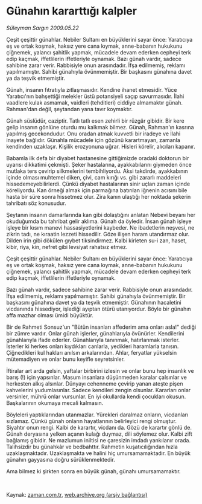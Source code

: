 # Günahın kararttığı  kalpler

*Süleyman Sargın 2009.05.22*

<tr><td class="metin" colspan="2" style="padding-top: 20px; padding-left: 5px; padding-right: 10px;">Çeşit çeşittir günahlar. Nebiler Sultanı en büyüklerini sayar önce: Yaratıcıya eş ve ortak koşmak, haksız yere cana kıymak, anne-babanın hukukunu çiğnemek, yalancı şahitlik yapmak, mücadele devam ederken cepheyi terk edip kaçmak, iffetlilerin iffetleriyle oynamak. Bazı günah vardır, sadece sahibine zarar verir. Rabbisiyle onun arasındadır. İfşa edilmemiş, reklamı yapılmamıştır. Sahibi günahıyla övünmemiştir. Bir başkasını günahına davet ya da teşvik etmemiştir.</td></tr><tr><td class="metin" colspan="2" style="padding-top: 20px; padding-left: 5px; padding-right: 10px;"><p>Günah, insanın fıtratıyla zıtlaşmasıdır. Kendine ihanet etmesidir. Yüce Yaratıcı'nın bahşettiği melekler üstü potansiyeli saçıp savurmasıdır. İlahi vaadlere kulak asmamak, vaidleri (tehditleri) ciddiye almamaktır günah. Rahman'dan değil, şeytandan yana tavır koymaktır.
<p>Günah süslüdür, caziptir. Tatlı tatlı esen zehirli bir rüzgâr gibidir. Bir kere gelip insanın gönlüne oturdu mu kalkmak bilmez. Günah, Rahman'ın kasrına yapılmış gecekondudur. Onu oradan atmak kuvvetli bir iradeye ve İlahi inayete bağlıdır. Günahla mücadele için gözünü karartmayan, zamanla kendinden uzaklaşır. Kişilik erozyonuna uğrar. Hisleri körelir, alıcıları kapanır. 
<p>Babamla ilk defa bir diyabet hastanesine gittiğimizde oradaki doktorun bir uyarısı dikkatimi çekmişti. Şeker hastalarına, ayakkabılarını giymeden önce mutlaka ters çevirip silkmelerini tembihliyordu. Aksi takdirde, ayakkabının içinde olması muhtemel diken, çivi, cam kırığı vs. gibi zararlı maddeleri hissedemeyebilirlerdi. Çünkü diyabet hastalarının sinir uçları zaman içinde köreliyordu. Kan örneği almak için parmağına batırılan iğnenin acısını bile hasta bir süre sonra hissetmez olur. Zira kanın ulaştığı her noktada şekerin tahribatı söz konusudur.
<p>Şeytanın insanın damarlarında kan gibi dolaştığını anlatan Nebevi beyanı her okuduğumda bu tahribat gelir aklıma. Günah da öyledir. İnsan günah işleye işleye bir kısım manevi hassasiyetlerini kaybeder. Ne ibadetlerin neşvesi, ne zikrin tadı, ne kıraatin lezzeti hissedilir. Göze ilişen haram utandırmaz olur. Dilden irin gibi dökülen gıybet tiksindirmez. Kalbi kirleten su-i zan, haset, kibir, riya, kin, nefret gibi levsiyat rahatsız etmez.
<p>Çeşit çeşittir günahlar. Nebiler Sultanı en büyüklerini sayar önce: Yaratıcıya eş ve ortak koşmak, haksız yere cana kıymak, anne-babanın hukukunu çiğnemek, yalancı şahitlik yapmak, mücadele devam ederken cepheyi terk edip kaçmak, iffetlilerin iffetleriyle oynamak.
<p>Bazı günah vardır, sadece sahibine zarar verir. Rabbisiyle onun arasındadır. İfşa edilmemiş, reklamı yapılmamıştır. Sahibi günahıyla övünmemiştir. Bir başkasını günahına davet ya da teşvik etmemiştir. Günahının hacaletini vicdanında hissediyor, işlediği ayıptan ötürü utanıyordur. Böyle bir günahın affa mazhar olması ümidi büyüktür.
<p>Bir de Rahmeti Sonsuz'un "Bütün insanları affederim ama onları asla!" dediği bir zümre vardır. Onlar günah işlerler, günahlarıyla övünürler. Kendilerini günahlarıyla ifade ederler. Günahlarıyla tanınmak, hatırlanmak isterler. İsterler ki herkes onları kıydıkları canlarla, yedikleri haramlarla tanısın. Çiğnedikleri kul hakları anılsın arkalarından. Ahlar, feryatlar yükselsin mütemadiyen ve onlar bunu keyifle seyretsinler. 
<p>İftiralar art arda gelsin, yaftalar birbirini izlesin ve onlar bunu hep insanlık ve barış (!) için yapsınlar. Masum insanlara düşünmeden karalar çalsınlar ve herkesten alkış alsınlar. Dünyayı cehenneme çevirip yanan ateşte pişen kahvelerini yudumlasınlar. Sadece kendileri zengin olsunlar. Kararları onlar versinler, mührü onlar vursunlar. En iyi okullarda kendi çocukları okusun. Başkalarının okumaya mecali kalmasın.
<p>Böyleleri yaptıklarından utanmazlar. Yürekleri daralmaz onların, vicdanları sızlamaz. Çünkü günah onların hayatlarının belirleyici rengi olmuştur. Siyahtır onun rengi. Kalbi de karartır, vicdanı da. Gözü de karartır gönlü de. Günah deryasına yelken açanın kulağı duymaz, dili söylemez olur. Kalbi zift bağlamış gibidir. Ne mazlumun iniltisi ne çaresizin imdadı yankılanır orada. Talihsizdir bu günahkâr ve bedbahttır. Rahmetin kuşatıcılığından hızla uzaklaşmaktadır. Uzaklaşmakta ve halini hiç umursamamaktadır. En büyük günahın gayyasına doğru sürüklenmektedir.
<p>Ama bilmez ki şirkten sonra en büyük günah, günahı umursamamaktır.
<p><br/></p></p></p></p></p></p></p></p></p></p></p></td></tr>

Kaynak: [zaman.com.tr](http://zaman.com.tr/yazar.do?yazino=850189), [web.archive.org (arşiv bağlantısı)](http://web.archive.org/web/20090805183236/http://www.zaman.com.tr:80/yazar.do?yazino=850189)
